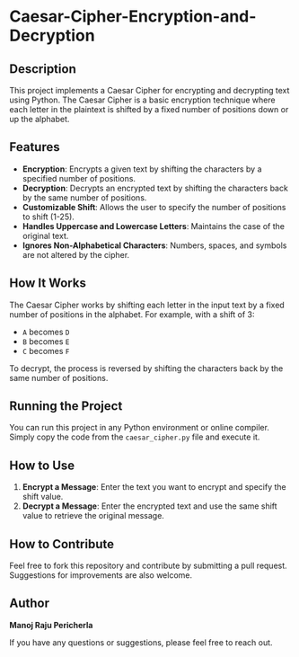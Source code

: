 # Caesar-Cipher-Encryption-and-Decryption

## Description

This project implements a Caesar Cipher for encrypting and decrypting text using Python. The Caesar Cipher is a basic encryption technique where each letter in the plaintext is shifted by a fixed number of positions down or up the alphabet.

## Features

- **Encryption**: Encrypts a given text by shifting the characters by a specified number of positions.
- **Decryption**: Decrypts an encrypted text by shifting the characters back by the same number of positions.
- **Customizable Shift**: Allows the user to specify the number of positions to shift (1-25).
- **Handles Uppercase and Lowercase Letters**: Maintains the case of the original text.
- **Ignores Non-Alphabetical Characters**: Numbers, spaces, and symbols are not altered by the cipher.

## How It Works

The Caesar Cipher works by shifting each letter in the input text by a fixed number of positions in the alphabet. For example, with a shift of 3:

- `A` becomes `D`
- `B` becomes `E`
- `C` becomes `F`

To decrypt, the process is reversed by shifting the characters back by the same number of positions.

## Running the Project

You can run this project in any Python environment or online compiler. Simply copy the code from the `caesar_cipher.py` file and execute it. 

## How to Use

1. **Encrypt a Message**: Enter the text you want to encrypt and specify the shift value.
2. **Decrypt a Message**: Enter the encrypted text and use the same shift value to retrieve the original message.

## How to Contribute

Feel free to fork this repository and contribute by submitting a pull request. Suggestions for improvements are also welcome.

## Author

**Manoj Raju Pericherla**

If you have any questions or suggestions, please feel free to reach out.
